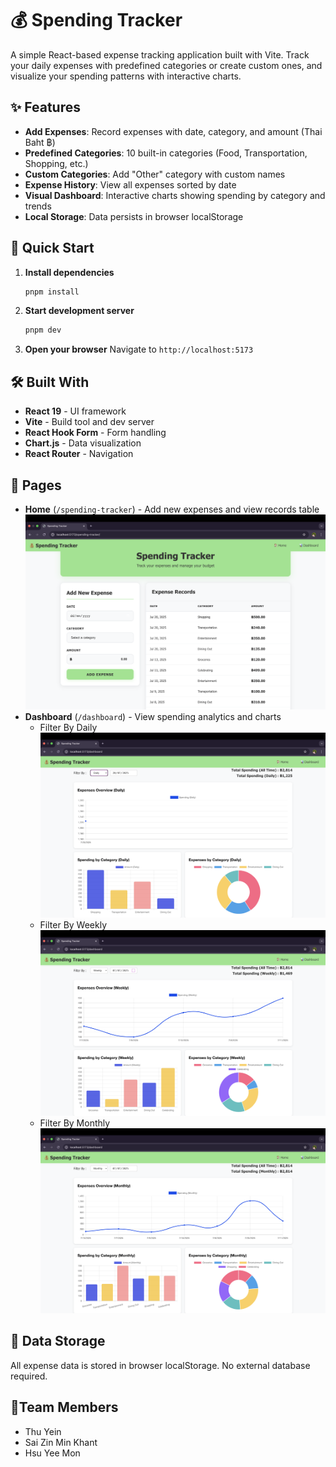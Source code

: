 # 💰 Spending Tracker

A simple React-based expense tracking application built with Vite. Track your daily expenses with predefined categories or create custom ones, and visualize your spending patterns with interactive charts.

## ✨ Features

- **Add Expenses**: Record expenses with date, category, and amount (Thai Baht ฿)
- **Predefined Categories**: 10 built-in categories (Food, Transportation, Shopping, etc.)
- **Custom Categories**: Add "Other" category with custom names
- **Expense History**: View all expenses sorted by date
- **Visual Dashboard**: Interactive charts showing spending by category and trends
- **Local Storage**: Data persists in browser localStorage

## 🚀 Quick Start

1. **Install dependencies**

   ```bash
   pnpm install
   ```

2. **Start development server**

   ```bash
   pnpm dev
   ```

3. **Open your browser**
   Navigate to `http://localhost:5173`

## 🛠️ Built With

- **React 19** - UI framework
- **Vite** - Build tool and dev server
- **React Hook Form** - Form handling
- **Chart.js** - Data visualization
- **React Router** - Navigation

## 📱 Pages

- **Home** (`/spending-tracker`) - Add new expenses and view records table
  ![Home Page](public/screenshots/home_local.png)
- **Dashboard** (`/dashboard`) - View spending analytics and charts
   - Filter By Daily 
     ![Daily Page](public/screenshots/daily_local.png)
   - Filter By Weekly 
     ![Weekly Page](public/screenshots/weekly_local.png)
   - Filter By Monthly 
     ![Monthly Page](public/screenshots/monthly_local.png)

## 💾 Data Storage

All expense data is stored in browser localStorage. No external database required.


## 🤝Team Members
- Thu Yein
- Sai Zin Min Khant
- Hsu Yee Mon
